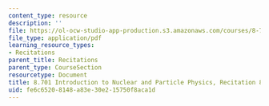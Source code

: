 ```yaml
---
content_type: resource
description: ''
file: https://ol-ocw-studio-app-production.s3.amazonaws.com/courses/8-701-introduction-to-nuclear-and-particle-physics-fall-2020/fe6c65208148a83e30e215750f8aca1d_MIT8_701f20_rec8.pdf
file_type: application/pdf
learning_resource_types:
- Recitations
parent_title: Recitations
parent_type: CourseSection
resourcetype: Document
title: 8.701 Introduction to Nuclear and Particle Physics, Recitation 8
uid: fe6c6520-8148-a83e-30e2-15750f8aca1d
---
```

